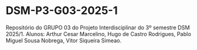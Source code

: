 # DSM-P3-G03-2025-1
Repositório do GRUPO 03 do Projeto Interdisciplinar do 3º semestre DSM 2025/1. Alunos: Arthur Cesar Marcelino, Hugo de Castro Rodrigues, Pablo Miguel Sousa Nobrega, Vitor Siqueira Simeao.
